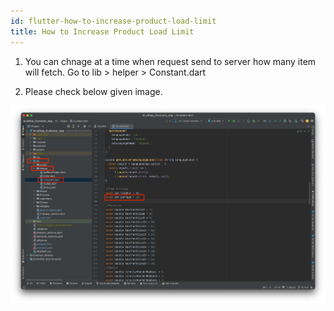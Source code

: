 ```yaml
---
id: flutter-how-to-increase-product-load-limit
title: How to Increase Product Load Limit
---
```


1. You can chnage at a time when request send to server how many item will fetch. Go to lib > helper > Constant.dart

2. Please check below given image.

![eShop](/img/limit.png)
